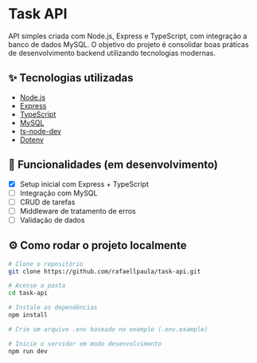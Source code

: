 # Task API

API simples criada com Node.js, Express e TypeScript, com integração a banco de dados MySQL. O objetivo do projeto é consolidar boas práticas de desenvolvimento backend utilizando tecnologias modernas.

## ✨ Tecnologias utilizadas

- [Node.js](https://nodejs.org/)
- [Express](https://expressjs.com/)
- [TypeScript](https://www.typescriptlang.org/)
- [MySQL](https://www.mysql.com/)
- [ts-node-dev](https://github.com/wclr/ts-node-dev)
- [Dotenv](https://www.npmjs.com/package/dotenv)

## 🚀 Funcionalidades (em desenvolvimento)

- [x] Setup inicial com Express + TypeScript
- [ ] Integração com MySQL
- [ ] CRUD de tarefas
- [ ] Middleware de tratamento de erros
- [ ] Validação de dados

## ⚙️ Como rodar o projeto localmente

```bash
# Clone o repositório
git clone https://github.com/rafaellpaula/task-api.git

# Acesse a pasta
cd task-api

# Instale as dependências
npm install

# Crie um arquivo .env baseado no exemplo (.env.example)

# Inicie o servidor em modo desenvolvimento
npm run dev
